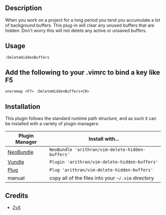 ## Description
When you work on a project for a long period you tend you accumulate a lot of
background buffers. This plug-in will clear any unused buffers that are hidden.
Don't worry this will not delete any active or unsaved buffers.

## Usage
	:DeleteHiddenBuffers

## Add the following to your .vimrc to bind a key like F5 
	nnoremap <F7> :DeleteHiddenBuffers<CR>

## Installation

This plugin follows the standard runtime path structure, and as such it can be installed with a variety of plugin managers:

| Plugin Manager | Install with... |
| ------------- | ------------- |
| [NeoBundle][12] | `NeoBundle 'arithran/vim-delete-hidden-buffers'` |
| [Vundle][13] | `Plugin 'arithran/vim-delete-hidden-buffers'` |
| [Plug][40] | `Plug 'arithran/vim-delete-hidden-buffers'` |
| manual | copy all of the files into your `~/.vim` directory |

## Credits
- [ZyX][45]

[12]: https://github.com/Shougo/neobundle.vim
[13]: https://github.com/gmarik/vundle
[40]: https://github.com/junegunn/vim-plug
[45]: https://stackoverflow.com/a/8459043/3018289
